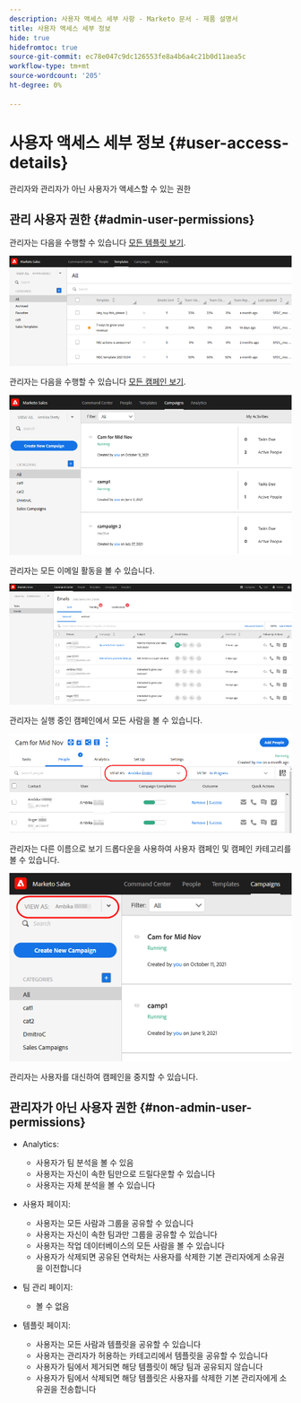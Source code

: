 ```yaml
---
description: 사용자 액세스 세부 사항 - Marketo 문서 - 제품 설명서
title: 사용자 액세스 세부 정보
hide: true
hidefromtoc: true
source-git-commit: ec78e047c9dc126553fe8a4b6a4c21b0d11aea5c
workflow-type: tm+mt
source-wordcount: '205'
ht-degree: 0%

---
```


# 사용자 액세스 세부 정보 {#user-access-details}

관리자와 관리자가 아닌 사용자가 액세스할 수 있는 권한

## 관리 사용자 권한 {#admin-user-permissions}

관리자는 다음을 수행할 수 있습니다 [모든 템플릿 보기](/help/marketo/product-docs/marketo-sales-connect/templates/view-template-list-as-a-another-user.md).

![](assets/user-access-details-1.png)

관리자는 다음을 수행할 수 있습니다 [모든 캠페인 보기](/help/marketo/product-docs/marketo-sales-connect/campaigns/view-campaigns-list-as-another-user.md).

![](assets/user-access-details-2.png)

관리자는 모든 이메일 활동을 볼 수 있습니다.

![](assets/user-access-details-3.png)

관리자는 실행 중인 캠페인에서 모든 사람을 볼 수 있습니다.

![](assets/user-access-details-4.png)

관리자는 다른 이름으로 보기 드롭다운을 사용하여 사용자 캠페인 및 캠페인 카테고리를 볼 수 있습니다.

![](assets/user-access-details-5.png)

관리자는 사용자를 대신하여 캠페인을 중지할 수 있습니다.

## 관리자가 아닌 사용자 권한 {#non-admin-user-permissions}

* Analytics:

   * 사용자가 팀 분석을 볼 수 있음
   * 사용자는 자신이 속한 팀만으로 드릴다운할 수 있습니다
   * 사용자는 자체 분석을 볼 수 있습니다

* 사용자 페이지:

   * 사용자는 모든 사람과 그룹을 공유할 수 있습니다
   * 사용자는 자신이 속한 팀과만 그룹을 공유할 수 있습니다
   * 사용자는 작업 데이터베이스의 모든 사람을 볼 수 있습니다
   * 사용자가 삭제되면 공유된 연락처는 사용자를 삭제한 기본 관리자에게 소유권을 이전합니다

* 팀 관리 페이지:

   * 볼 수 없음

* 템플릿 페이지:

   * 사용자는 모든 사람과 템플릿을 공유할 수 있습니다
   * 사용자는 관리자가 허용하는 카테고리에서 템플릿을 공유할 수 있습니다
   * 사용자가 팀에서 제거되면 해당 템플릿이 해당 팀과 공유되지 않습니다
   * 사용자가 팀에서 삭제되면 해당 템플릿은 사용자를 삭제한 기본 관리자에게 소유권을 전송합니다
